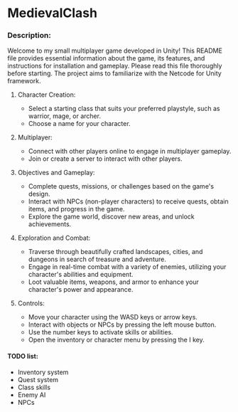 # MedievalClash
 
### Description:
Welcome to my small multiplayer game developed in Unity! This README file provides essential information about the game, its features, and instructions for installation and gameplay. Please read this file thoroughly before starting. The project aims to familiarize with the Netcode for Unity framework.

1. Character Creation:
   - Select a starting class that suits your preferred playstyle, such as warrior, mage, or archer.
   - Choose a name for your character.

2. Multiplayer:
   - Connect with other players online to engage in multiplayer gameplay.
   - Join or create a server to interact with other players.

3. Objectives and Gameplay:
   - Complete quests, missions, or challenges based on the game's design.
   - Interact with NPCs (non-player characters) to receive quests, obtain items, and progress in the game.
   - Explore the game world, discover new areas, and unlock achievements.

4. Exploration and Combat:
   - Traverse through beautifully crafted landscapes, cities, and dungeons in search of treasure and adventure.
   - Engage in real-time combat with a variety of enemies, utilizing your character's abilities and equipment.
   - Loot valuable items, weapons, and armor to enhance your character's power and appearance.

5. Controls:
   - Move your character using the WASD keys or arrow keys.
   - Interact with objects or NPCs by pressing the left mouse button.
   - Use the number keys to activate skills or abilities.
   - Open the inventory or character menu by pressing the I key.



#### TODO list:
   - Inventory system
   - Quest system
   - Class skills
   - Enemy AI
   - NPCs
